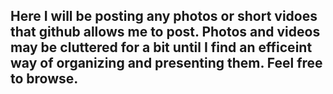 ## Here I will be posting any photos or short vidoes that github allows me to post. Photos and videos may be cluttered for a bit until I find an efficeint way of organizing and presenting them. Feel free to browse.
